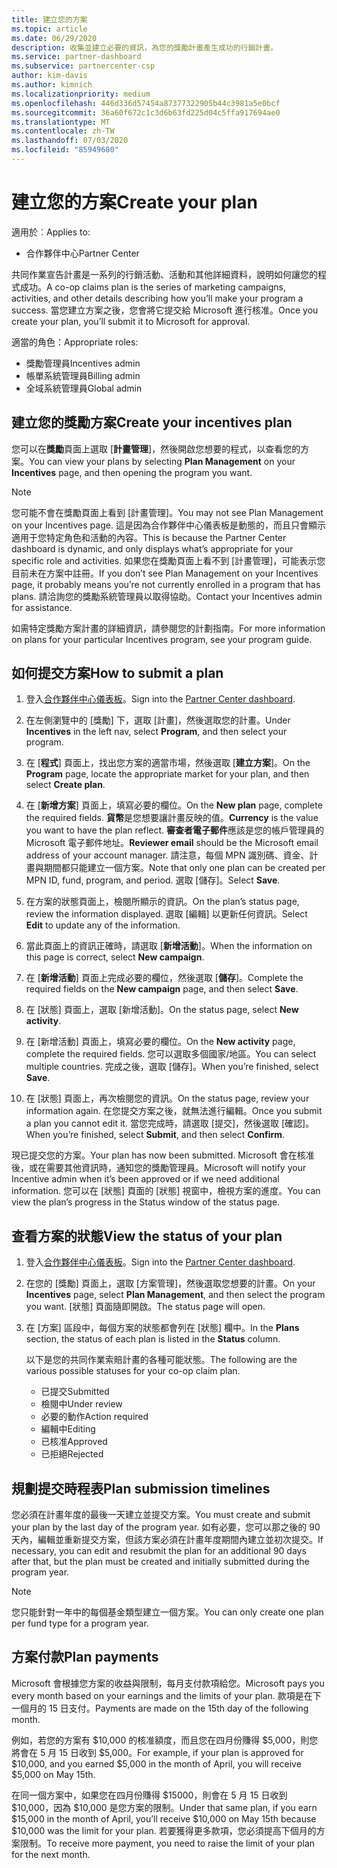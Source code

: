 ```yaml
---
title: 建立您的方案
ms.topic: article
ms.date: 06/29/2020
description: 收集並建立必要的資訊，為您的獎勵計畫產生成功的行銷計畫。
ms.service: partner-dashboard
ms.subservice: partnercenter-csp
author: kim-davis
ms.author: kimnich
ms.localizationpriority: medium
ms.openlocfilehash: 446d336d57454a87377322905b44c3981a5e0bcf
ms.sourcegitcommit: 36a60f672c1c3d6b63fd225d04c5ffa917694ae0
ms.translationtype: MT
ms.contentlocale: zh-TW
ms.lasthandoff: 07/03/2020
ms.locfileid: "85949680"
---
```

# <a name="create-your-plan"></a><span data-ttu-id="5b3bf-103">建立您的方案</span><span class="sxs-lookup"><span data-stu-id="5b3bf-103">Create your plan</span></span>

<span data-ttu-id="5b3bf-104">適用於︰</span><span class="sxs-lookup"><span data-stu-id="5b3bf-104">Applies to:</span></span>

- <span data-ttu-id="5b3bf-105">合作夥伴中心</span><span class="sxs-lookup"><span data-stu-id="5b3bf-105">Partner Center</span></span>

<span data-ttu-id="5b3bf-106">共同作業宣告計畫是一系列的行銷活動、活動和其他詳細資料，說明如何讓您的程式成功。</span><span class="sxs-lookup"><span data-stu-id="5b3bf-106">A co-op claims plan is the series of marketing campaigns, activities, and other details describing how you’ll make your program a success.</span></span> <span data-ttu-id="5b3bf-107">當您建立方案之後，您會將它提交給 Microsoft 進行核准。</span><span class="sxs-lookup"><span data-stu-id="5b3bf-107">Once you create your plan, you’ll submit it to Microsoft for approval.</span></span> 

<span data-ttu-id="5b3bf-108">適當的角色：</span><span class="sxs-lookup"><span data-stu-id="5b3bf-108">Appropriate roles:</span></span>

- <span data-ttu-id="5b3bf-109">獎勵管理員</span><span class="sxs-lookup"><span data-stu-id="5b3bf-109">Incentives admin</span></span>
- <span data-ttu-id="5b3bf-110">帳單系統管理員</span><span class="sxs-lookup"><span data-stu-id="5b3bf-110">Billing admin</span></span>
- <span data-ttu-id="5b3bf-111">全域系統管理員</span><span class="sxs-lookup"><span data-stu-id="5b3bf-111">Global admin</span></span>

## <a name="create-your-incentives-plan"></a><span data-ttu-id="5b3bf-112">建立您的獎勵方案</span><span class="sxs-lookup"><span data-stu-id="5b3bf-112">Create your incentives plan</span></span>

<span data-ttu-id="5b3bf-113">您可以在**獎勵**頁面上選取 [**計畫管理**]，然後開啟您想要的程式，以查看您的方案。</span><span class="sxs-lookup"><span data-stu-id="5b3bf-113">You can view your plans by selecting **Plan Management** on your **Incentives** page, and then opening the program you want.</span></span>

>[!NOTE]
><span data-ttu-id="5b3bf-114">您可能不會在獎勵頁面上看到 [計畫管理]。</span><span class="sxs-lookup"><span data-stu-id="5b3bf-114">You may not see Plan Management on your Incentives page.</span></span> <span data-ttu-id="5b3bf-115">這是因為合作夥伴中心儀表板是動態的，而且只會顯示適用于您特定角色和活動的內容。</span><span class="sxs-lookup"><span data-stu-id="5b3bf-115">This is because the Partner Center dashboard is dynamic, and only displays what’s appropriate for your specific role and activities.</span></span> <span data-ttu-id="5b3bf-116">如果您在獎勵頁面上看不到 [計畫管理]，可能表示您目前未在方案中註冊。</span><span class="sxs-lookup"><span data-stu-id="5b3bf-116">If you don’t see Plan Management on your Incentives page, it probably means you’re not currently enrolled in a program that has plans.</span></span> <span data-ttu-id="5b3bf-117">請洽詢您的獎勵系統管理員以取得協助。</span><span class="sxs-lookup"><span data-stu-id="5b3bf-117">Contact your Incentives admin for assistance.</span></span>

<span data-ttu-id="5b3bf-118">如需特定獎勵方案計畫的詳細資訊，請參閱您的計劃指南。</span><span class="sxs-lookup"><span data-stu-id="5b3bf-118">For more information on plans for your particular Incentives program, see your program guide.</span></span>

## <a name="how-to-submit-a-plan"></a><span data-ttu-id="5b3bf-119">如何提交方案</span><span class="sxs-lookup"><span data-stu-id="5b3bf-119">How to submit a plan</span></span>

1. <span data-ttu-id="5b3bf-120">登入[合作夥伴中心儀表板](https://partner.microsoft.com/dashboard/)。</span><span class="sxs-lookup"><span data-stu-id="5b3bf-120">Sign into the [Partner Center dashboard](https://partner.microsoft.com/dashboard/).</span></span>

2. <span data-ttu-id="5b3bf-121">在左側瀏覽中的 [獎勵] 下，選取 [計畫]，然後選取您的計畫。</span><span class="sxs-lookup"><span data-stu-id="5b3bf-121">Under **Incentives** in the left nav, select **Program**, and then select your program.</span></span> 

3. <span data-ttu-id="5b3bf-122">在 [**程式**] 頁面上，找出您方案的適當市場，然後選取 [**建立方案**]。</span><span class="sxs-lookup"><span data-stu-id="5b3bf-122">On the **Program** page, locate the appropriate market for your plan, and then select **Create plan**.</span></span> 

4. <span data-ttu-id="5b3bf-123">在 [**新增方案**] 頁面上，填寫必要的欄位。</span><span class="sxs-lookup"><span data-stu-id="5b3bf-123">On the **New plan** page, complete the required fields.</span></span> <span data-ttu-id="5b3bf-124">**貨幣**是您想要讓計畫反映的值。</span><span class="sxs-lookup"><span data-stu-id="5b3bf-124">**Currency** is the value you want to have the plan reflect.</span></span> <span data-ttu-id="5b3bf-125">**審查者電子郵件**應該是您的帳戶管理員的 Microsoft 電子郵件地址。</span><span class="sxs-lookup"><span data-stu-id="5b3bf-125">**Reviewer email** should be the Microsoft email address of your account manager.</span></span> <span data-ttu-id="5b3bf-126">請注意，每個 MPN 識別碼、資金、計畫與期間都只能建立一個方案。</span><span class="sxs-lookup"><span data-stu-id="5b3bf-126">Note that only one plan can be created per MPN ID, fund, program, and period.</span></span> <span data-ttu-id="5b3bf-127">選取 [儲存]。</span><span class="sxs-lookup"><span data-stu-id="5b3bf-127">Select **Save**.</span></span>

5. <span data-ttu-id="5b3bf-128">在方案的狀態頁面上，檢閱所顯示的資訊。</span><span class="sxs-lookup"><span data-stu-id="5b3bf-128">On the plan’s status page, review the information displayed.</span></span> <span data-ttu-id="5b3bf-129">選取 [編輯] 以更新任何資訊。</span><span class="sxs-lookup"><span data-stu-id="5b3bf-129">Select **Edit** to update any of the information.</span></span>

6. <span data-ttu-id="5b3bf-130">當此頁面上的資訊正確時，請選取 [**新增活動**]。</span><span class="sxs-lookup"><span data-stu-id="5b3bf-130">When the information on this page is correct, select **New campaign**.</span></span>

7. <span data-ttu-id="5b3bf-131">在 [**新增活動**] 頁面上完成必要的欄位，然後選取 [**儲存**]。</span><span class="sxs-lookup"><span data-stu-id="5b3bf-131">Complete the required fields on the **New campaign** page, and then select **Save**.</span></span>

8. <span data-ttu-id="5b3bf-132">在 [狀態] 頁面上，選取 [新增活動]。</span><span class="sxs-lookup"><span data-stu-id="5b3bf-132">On the status page, select **New activity**.</span></span> 

9. <span data-ttu-id="5b3bf-133">在 [新增活動] 頁面上，填寫必要的欄位。</span><span class="sxs-lookup"><span data-stu-id="5b3bf-133">On the **New activity** page, complete the required fields.</span></span> <span data-ttu-id="5b3bf-134">您可以選取多個國家/地區。</span><span class="sxs-lookup"><span data-stu-id="5b3bf-134">You can select multiple countries.</span></span> <span data-ttu-id="5b3bf-135">完成之後，選取 [儲存]。</span><span class="sxs-lookup"><span data-stu-id="5b3bf-135">When you’re finished, select **Save**.</span></span> 

10. <span data-ttu-id="5b3bf-136">在 [狀態] 頁面上，再次檢閱您的資訊。</span><span class="sxs-lookup"><span data-stu-id="5b3bf-136">On the status page, review your information again.</span></span> <span data-ttu-id="5b3bf-137">在您提交方案之後，就無法進行編輯。</span><span class="sxs-lookup"><span data-stu-id="5b3bf-137">Once you submit a plan you cannot edit it.</span></span> <span data-ttu-id="5b3bf-138">當您完成時，請選取 [提交]，然後選取 [確認]。</span><span class="sxs-lookup"><span data-stu-id="5b3bf-138">When you’re finished, select **Submit**, and then select **Confirm**.</span></span>

<span data-ttu-id="5b3bf-139">現已提交您的方案。</span><span class="sxs-lookup"><span data-stu-id="5b3bf-139">Your plan has now been submitted.</span></span> <span data-ttu-id="5b3bf-140">Microsoft 會在核准後，或在需要其他資訊時，通知您的獎勵管理員。</span><span class="sxs-lookup"><span data-stu-id="5b3bf-140">Microsoft will notify your Incentive admin when it’s been approved or if we need additional information.</span></span> <span data-ttu-id="5b3bf-141">您可以在 [狀態] 頁面的 [狀態] 視窗中，檢視方案的進度。</span><span class="sxs-lookup"><span data-stu-id="5b3bf-141">You can view the plan’s progress in the Status window of the status page.</span></span>

## <a name="view-the-status-of-your-plan"></a><span data-ttu-id="5b3bf-142">查看方案的狀態</span><span class="sxs-lookup"><span data-stu-id="5b3bf-142">View the status of your plan</span></span>

1. <span data-ttu-id="5b3bf-143">登入[合作夥伴中心儀表板](https://partner.microsoft.com/dashboard/)。</span><span class="sxs-lookup"><span data-stu-id="5b3bf-143">Sign into the [Partner Center dashboard](https://partner.microsoft.com/dashboard/).</span></span>

2. <span data-ttu-id="5b3bf-144">在您的 [獎勵] 頁面上，選取 [方案管理]，然後選取您想要的計畫。</span><span class="sxs-lookup"><span data-stu-id="5b3bf-144">On your **Incentives** page, select **Plan Management**, and then select the program you want.</span></span> <span data-ttu-id="5b3bf-145">[狀態] 頁面隨即開啟。</span><span class="sxs-lookup"><span data-stu-id="5b3bf-145">The status page will open.</span></span>

3. <span data-ttu-id="5b3bf-146">在 [方案] 區段中，每個方案的狀態都會列在 [狀態] 欄中。</span><span class="sxs-lookup"><span data-stu-id="5b3bf-146">In the **Plans** section, the status of each plan is listed in the **Status** column.</span></span>

   <span data-ttu-id="5b3bf-147">以下是您的共同作業索賠計畫的各種可能狀態。</span><span class="sxs-lookup"><span data-stu-id="5b3bf-147">The following are the various possible statuses for your co-op claim plan.</span></span>

   - <span data-ttu-id="5b3bf-148">已提交</span><span class="sxs-lookup"><span data-stu-id="5b3bf-148">Submitted</span></span>
   - <span data-ttu-id="5b3bf-149">檢閱中</span><span class="sxs-lookup"><span data-stu-id="5b3bf-149">Under review</span></span>
   - <span data-ttu-id="5b3bf-150">必要的動作</span><span class="sxs-lookup"><span data-stu-id="5b3bf-150">Action required</span></span>
   - <span data-ttu-id="5b3bf-151">編輯中</span><span class="sxs-lookup"><span data-stu-id="5b3bf-151">Editing</span></span>
   - <span data-ttu-id="5b3bf-152">已核准</span><span class="sxs-lookup"><span data-stu-id="5b3bf-152">Approved</span></span>
   - <span data-ttu-id="5b3bf-153">已拒絕</span><span class="sxs-lookup"><span data-stu-id="5b3bf-153">Rejected</span></span>

## <a name="plan-submission-timelines"></a><span data-ttu-id="5b3bf-154">規劃提交時程表</span><span class="sxs-lookup"><span data-stu-id="5b3bf-154">Plan submission timelines</span></span>

<span data-ttu-id="5b3bf-155">您必須在計畫年度的最後一天建立並提交方案。</span><span class="sxs-lookup"><span data-stu-id="5b3bf-155">You must create and submit your plan by the last day of the program year.</span></span> <span data-ttu-id="5b3bf-156">如有必要，您可以那之後的 90 天內，編輯並重新提交方案，但該方案必須在計畫年度期間內建立並初次提交。</span><span class="sxs-lookup"><span data-stu-id="5b3bf-156">If necessary, you can edit and resubmit the plan for an additional 90 days after that, but the plan must be created and initially submitted during the program year.</span></span>

>[!NOTE]
> <span data-ttu-id="5b3bf-157">您只能針對一年中的每個基金類型建立一個方案。</span><span class="sxs-lookup"><span data-stu-id="5b3bf-157">You can only create one plan per fund type for a program year.</span></span>

## <a name="plan-payments"></a><span data-ttu-id="5b3bf-158">方案付款</span><span class="sxs-lookup"><span data-stu-id="5b3bf-158">Plan payments</span></span>

<span data-ttu-id="5b3bf-159">Microsoft 會根據您方案的收益與限制，每月支付款項給您。</span><span class="sxs-lookup"><span data-stu-id="5b3bf-159">Microsoft pays you every month based on your earnings and the limits of your plan.</span></span> <span data-ttu-id="5b3bf-160">款項是在下一個月的 15 日支付。</span><span class="sxs-lookup"><span data-stu-id="5b3bf-160">Payments are made on the 15th day of the following month.</span></span>

<span data-ttu-id="5b3bf-161">例如，若您的方案有 $10,000 的核准額度，而且您在四月份賺得 $5,000，則您將會在 5 月 15 日收到 $5,000。</span><span class="sxs-lookup"><span data-stu-id="5b3bf-161">For example, if your plan is approved for $10,000, and you earned $5,000 in the month of April, you will receive $5,000 on May 15th.</span></span>

<span data-ttu-id="5b3bf-162">在同一個方案中，如果您在四月份賺得 $15000，則會在 5 月 15 日收到 $10,000，因為 $10,000 是您方案的限制。</span><span class="sxs-lookup"><span data-stu-id="5b3bf-162">Under that same plan, if you earn $15,000 in the month of April, you’ll receive $10,000 on May 15th because $10,000 was the limit for your plan.</span></span> <span data-ttu-id="5b3bf-163">若要獲得更多款項，您必須提高下個月的方案限制。</span><span class="sxs-lookup"><span data-stu-id="5b3bf-163">To receive more payment, you need to raise the limit of your plan for the next month.</span></span>
